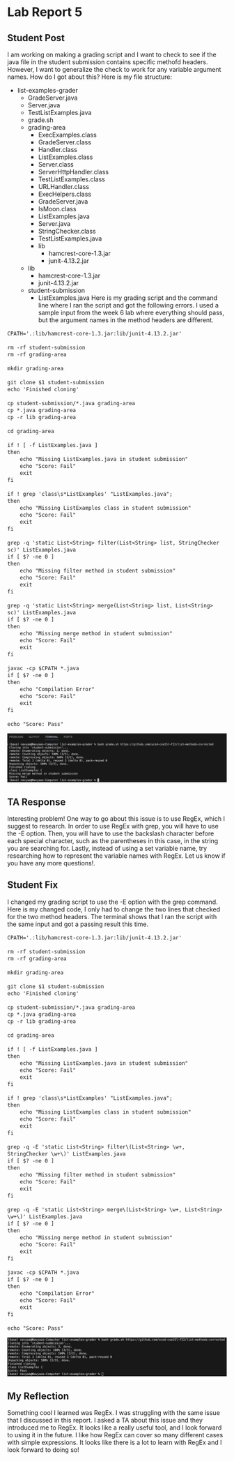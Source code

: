 # Lab Report 5
## Student Post
I am working on making a grading script and I want to check to see if the java file in the student submission contains specific methofd headers. However, I want to generalize the check to work for any variable argument names. How do I got about this?
Here is my file structure:
- list-examples-grader
  - GradeServer.java
  - Server.java
  - TestListExamples.java
  - grade.sh
  - grading-area
    - ExecExamples.class
    - GradeServer.class
    - Handler.class
    - ListExamples.class
    - Server.class
    - ServerHttpHandler.class
    - TestListExamples.class
    - URLHandler.class
    - ExecHelpers.class
    - GradeServer.java
    - IsMoon.class
    - ListExamples.java
    - Server.java
    - StringChecker.class
    - TestListExamples.java
    - lib
      - hamcrest-core-1.3.jar
      - junit-4.13.2.jar
  - lib
    - hamcrest-core-1.3.jar
    - junit-4.13.2.jar
  - student-submission
    - ListExamples.java
Here is my grading script and the command line where I ran the script and got the following errors. I used a sample input from the week 6 lab where everything should pass, but the argument names in the method headers are different.
```
CPATH='.:lib/hamcrest-core-1.3.jar:lib/junit-4.13.2.jar'

rm -rf student-submission
rm -rf grading-area

mkdir grading-area

git clone $1 student-submission
echo 'Finished cloning'

cp student-submission/*.java grading-area
cp *.java grading-area
cp -r lib grading-area

cd grading-area

if ! [ -f ListExamples.java ]
then 
    echo "Missing ListExamples.java in student submission"
    echo "Score: Fail"
    exit
fi 

if ! grep 'class\s*ListExamples' "ListExamples.java";
then 
    echo "Missing ListExamples class in student submission"
    echo "Score: Fail"
    exit
fi

grep -q 'static List<String> filter(List<String> list, StringChecker sc)' ListExamples.java
if [ $? -ne 0 ]
then 
    echo "Missing filter method in student submission"
    echo "Score: Fail"
    exit
fi

grep -q 'static List<String> merge(List<String> list, List<String> sc)' ListExamples.java
if [ $? -ne 0 ]
then 
    echo "Missing merge method in student submission"
    echo "Score: Fail"
    exit
fi

javac -cp $CPATH *.java
if [ $? -ne 0 ]
then 
    echo "Compilation Error"
    echo "Score: Fail"
    exit
fi

echo "Score: Pass"
```
![error](labreport5error.png)
## TA Response
Interesting problem! One way to go about this issue is to use RegEx, which I suggest to research. In order to use RegEx with grep, you will have to use the -E option. Then, you will have to use the backslash character before each special character, such as the parentheses in this case, in the string you are searching for. Lastly, instead of using a set variable name, try researching how to represent the variable names with RegEx. Let us know if you have any more questions!.

## Student Fix
I changed my grading script to use the -E option with the grep command. Here is my changed code, I only had to change the two lines that checked for the two method headers. The terminal shows that I ran the script with the same input and got a passing result this time.
```
CPATH='.:lib/hamcrest-core-1.3.jar:lib/junit-4.13.2.jar'

rm -rf student-submission
rm -rf grading-area

mkdir grading-area

git clone $1 student-submission
echo 'Finished cloning'

cp student-submission/*.java grading-area
cp *.java grading-area
cp -r lib grading-area

cd grading-area

if ! [ -f ListExamples.java ]
then 
    echo "Missing ListExamples.java in student submission"
    echo "Score: Fail"
    exit
fi 

if ! grep 'class\s*ListExamples' "ListExamples.java";
then 
    echo "Missing ListExamples class in student submission"
    echo "Score: Fail"
    exit
fi

grep -q -E 'static List<String> filter\(List<String> \w+, StringChecker \w+\)' ListExamples.java
if [ $? -ne 0 ]
then 
    echo "Missing filter method in student submission"
    echo "Score: Fail"
    exit
fi

grep -q -E 'static List<String> merge\(List<String> \w+, List<String> \w+\)' ListExamples.java
if [ $? -ne 0 ]
then 
    echo "Missing merge method in student submission"
    echo "Score: Fail"
    exit
fi

javac -cp $CPATH *.java
if [ $? -ne 0 ]
then 
    echo "Compilation Error"
    echo "Score: Fail"
    exit
fi

echo "Score: Pass"
```
![correct](labreport5correct.png)

## My Reflection
Something cool I learned was RegEx. I was struggling with the same issue that I discussed in this report. I asked a TA about this issue and they introduced me to RegEx. It looks like a really useful tool, and I look forward to using it in the future. I like how RegEx can cover so many different cases with simple expressions. It looks like there is a lot to learn with RegEx and I look forward to doing so!
